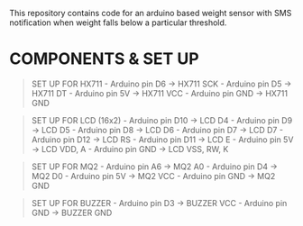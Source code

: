 This repository contains code for an arduino based weight sensor with SMS notification when weight falls below a particular threshold.


# COMPONENTS & SET UP

   > SET UP FOR HX711
      - Arduino pin D6 -> HX711 SCK
      - Arduino pin D5 -> HX711 DT
      - Arduino pin 5V -> HX711 VCC
      - Arduino pin GND -> HX711 GND
   

   > SET UP FOR LCD (16x2)
      - Arduino pin D10 -> LCD D4
      - Arduino pin D9 -> LCD D5
      - Arduino pin D8 -> LCD D6
      - Arduino pin D7 -> LCD D7
      - Arduino pin D12 -> LCD RS
      - Arduino pin D11 -> LCD E
      - Arduino pin 5V -> LCD VDD, A
      - Arduino pin GND -> LCD VSS, RW, K


   > SET UP FOR MQ2
      - Arduino pin A6 -> MQ2 A0
      - Arduino pin D4 -> MQ2 D0
      - Arduino pin 5V -> MQ2 VCC
      - Arduino pin GND -> MQ2 GND


   > SET UP FOR BUZZER
      - Arduino pin D3 -> BUZZER VCC
      - Arduino pin GND -> BUZZER GND